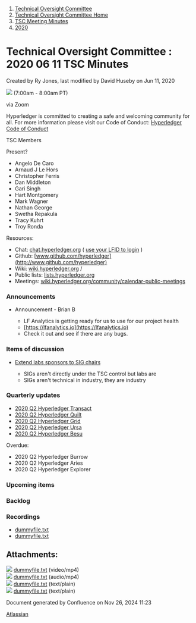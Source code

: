 1. [Technical Oversight Committee](index.html)
2. [Technical Oversight Committee Home](Technical-Oversight-Committee-Home_21430274.html)
3. [TSC Meeting Minutes](TSC-Meeting-Minutes_21448544.html)
4. [2020](2020_21450029.html)

# Technical Oversight Committee : 2020 06 11 TSC Minutes

Created by Ry Jones, last modified by David Huseby on Jun 11, 2020

![](plugins/servlet/confluence/placeholder/unknown-macro) (7:00am - 8:00am PT)

via Zoom

Hyperledger is committed to creating a safe and welcoming community for all. For more information please visit our Code of Conduct: [Hyperledger Code of Conduct](https://lf-hyperledger.atlassian.net/wiki/spaces/HYP/pages/19595281/Hyperledger+Code+of+Conduct)

TSC Members

Present?

- Angelo De Caro
- Arnaud J Le Hors
- Christopher Ferris
- Dan Middleton
- Gari Singh
- Hart Montgomery
- Mark Wagner
- Nathan George
- Swetha Repakula
- Tracy Kuhrt
- Troy Ronda

Resources:

- Chat: [chat.hyperledger.org](http://chat.hyperledger.org/) ( [use your LFID to login](https://www.youtube.com/watch?v=EEc4JRyaAoA) )
- Github: [www.github.com/hyperledger](http://www.github.com/hyperledger)
- Wiki: [wiki.hyperledger.org](https://lf-hyperledger.atlassian.net) /
- Public lists: [lists.hyperledger.org](https://lists.hyperledger.org)
- Meetings: [wiki.hyperledger.org/community/calendar-public-meetings](https://lf-hyperledger.atlassian.net/community/calendar-public-meetings)

### Announcements

- Announcement - Brian B
  
  - LF Analytics is getting ready for us to use for our project health
  - [https://lfanalytics.io](https://lfanalytics.io)
  - Check it out and see if there are any bugs.

### Items of discussion

- [Extend labs sponsors to SIG chairs](https://lf-hyperledger.atlassian.net/display/TSC/Extend+labs+sponsors+to+SIG+chairs)
  
  - SIGs aren't directly under the TSC control but labs are
  - SIGs aren't technical in industry, they are industry

### Quarterly updates

- [2020 Q2 Hyperledger Transact](https://lf-hyperledger.atlassian.net/display/TSC/2020+Q2+Hyperledger+Transact)
- [2020 Q2 Hyperledger Quilt](https://lf-hyperledger.atlassian.net/display/TSC/2020+Q2+Hyperledger+Quilt)
- [2020 Q2 Hyperledger Grid](https://lf-hyperledger.atlassian.net/display/TSC/2020+Q2+Hyperledger+Grid)
- [2020 Q2 Hyperledger Ursa](https://lf-hyperledger.atlassian.net/display/TSC/2020+Q2+Hyperledger+Ursa)
- [2020 Q2 Hyperledger Besu](https://lf-hyperledger.atlassian.net/display/TSC/2020+Q2+Hyperledger+Besu)

Overdue:

- 2020 Q2 Hyperledger Burrow
- 2020 Q2 Hyperledger Aries
- 2020 Q2 Hyperledger Explorer

### Upcoming items

### Backlog

### Recordings

- [dummyfile.txt](#)
- [dummyfile.txt](#)

## Attachments:

![](images/icons/bullet_blue.gif) [dummyfile.txt](attachments/21439562/21457646.txt) (video/mp4)  
![](images/icons/bullet_blue.gif) [dummyfile.txt](attachments/21439562/21457419.txt) (audio/mp4)  
![](images/icons/bullet_blue.gif) [dummyfile.txt](attachments/21439562/21451233.txt) (text/plain)  
![](images/icons/bullet_blue.gif) [dummyfile.txt](attachments/21439562/21451232.txt) (text/plain)

Document generated by Confluence on Nov 26, 2024 11:23

[Atlassian](http://www.atlassian.com/)
